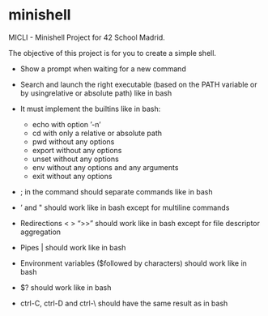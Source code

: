 # minishell
MICLI - Minishell Project for 42 School Madrid.

The objective of this project is for you to create a simple shell.

* Show a prompt when waiting for a new command

* Search and launch the right executable (based on the PATH variable or by usingrelative or absolute path) like in bash

* It must implement the builtins like in bash:
    * echo with option ’-n’
    * cd with only a relative or absolute path
    * pwd without any options
    * export without any options
    * unset without any options
    * env without any options and any arguments
    * exit without any options

* ; in the command should separate commands like in bash

* ’ and " should work like in bash except for multiline commands

* Redirections < > “>>” should work like in bash except for file descriptor aggregation

* Pipes | should work like in bash

* Environment variables ($followed by characters) should work like in bash

* $? should work like in bash

* ctrl-C, ctrl-D and ctrl-\ should have the same result as in bash